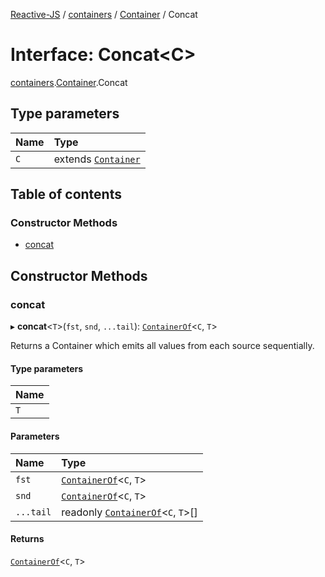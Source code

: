 [Reactive-JS](../README.md) / [containers](../modules/containers.md) / [Container](../modules/containers.Container.md) / Concat

# Interface: Concat<C\>

[containers](../modules/containers.md).[Container](../modules/containers.Container.md).Concat

## Type parameters

| Name | Type |
| :------ | :------ |
| `C` | extends [`Container`](containers.Container-1.md) |

## Table of contents

### Constructor Methods

- [concat](containers.Container.Concat.md#concat)

## Constructor Methods

### concat

▸ **concat**<`T`\>(`fst`, `snd`, `...tail`): [`ContainerOf`](../modules/containers.md#containerof)<`C`, `T`\>

Returns a Container which emits all values from each source sequentially.

#### Type parameters

| Name |
| :------ |
| `T` |

#### Parameters

| Name | Type |
| :------ | :------ |
| `fst` | [`ContainerOf`](../modules/containers.md#containerof)<`C`, `T`\> |
| `snd` | [`ContainerOf`](../modules/containers.md#containerof)<`C`, `T`\> |
| `...tail` | readonly [`ContainerOf`](../modules/containers.md#containerof)<`C`, `T`\>[] |

#### Returns

[`ContainerOf`](../modules/containers.md#containerof)<`C`, `T`\>
